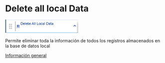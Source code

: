 # Delete all local Data

![](../../../../.gitbook/assets/image%20%28411%29.png)

Permite eliminar toda la información de todos los registros almacenados en la base de datos local

​[Información general](https://docs.apphive.io/reference/funciones/informacion-general-de-las-funciones)

